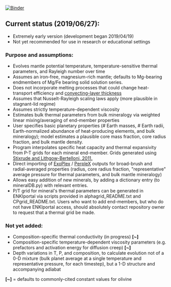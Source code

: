 [![Binder](https://mybinder.org/badge_logo.svg)](https://mybinder.org/v2/gh/camerianm/ExoEvo/master)


## Current status (2019/06/27):
* Extremely early version (development began 2019/04/19)
* Not yet recommended for use in research or educational settings

### Purpose and assumptions:
* Evolves mantle potential temperature, temperature-sensitive thermal parameters, and Rayleigh number over time
* Assumes an iron-free, magnesium-rich mantle; defaults to Mg-bearing endmembers of Mg/Fe bearing solid solution series.
* Does not incorporate melting processes that could change heat-transport efficiency and [convecting-layer thickness](https://doi.org/10.1089/ast.2017.1695)
* Assumes that Nusselt-Rayleigh scaling laws apply (more plausible in stagnant-lid regime)
* Assumes strictly temperature-dependent viscosity
* Estimates bulk thermal parameters from bulk mineralogy via weighted linear mixing/averaging of end-member properties
* User specifies basic planetary properties (# Earth masses, # Earth radii, Earth-normalized abundance of heat-producing elements, and bulk mineralogy); model estimates a plausible core mass fraction, core radius fraction, and bulk mantle density.
* Program interpolates specific heat capacity and thermal expansivity from P-T grids for each mineral end-member. Grids generated using [Stixrude and Lithgow-Bertelloni, 2011.](https://doi.org/10.1111/j.1365-246X.2010.04890.x)
* Direct importing of [ExoPlex](https://github.com/CaymanUnterborn/ExoPlex) / [PerpleX](http://www.perplex.ethz.ch/) outputs for broad-brush and radial-averaged properties (radius, core radius fraction, "representative" average pressure for thermal parameters, and bulk mantle mineralogy) 
* Allows easy addition of new minerals, by adding a dictionary entry (to mineralDB.py) with relevant entries.
* P/T grid for mineral's thermal parameters can be generated in ENKIportal via scripts provided in alphagrid_README.txt and CPgrid_README.txt. Users who want to add end-members, but who do not have ENKIportal access, should absolutely contact repository owner to request that a thermal grid be made.

### Not yet added:
   * Composition-specific thermal conductivity (in progress) **[~]**
   * Composition-specific temperature-dependent viscosity parameters (e.g. prefactors and activation energy for diffusion creep) **[~]**
   * Depth variations in T, P, and composition, to calculate evolution not of a 0-D mixture (bulk planet average at a single temperature and representative pressure, for each timestep), but a 1-D structure and accompanying adiabat

**[~]** = defaults to commonly-cited constant values for olivine
